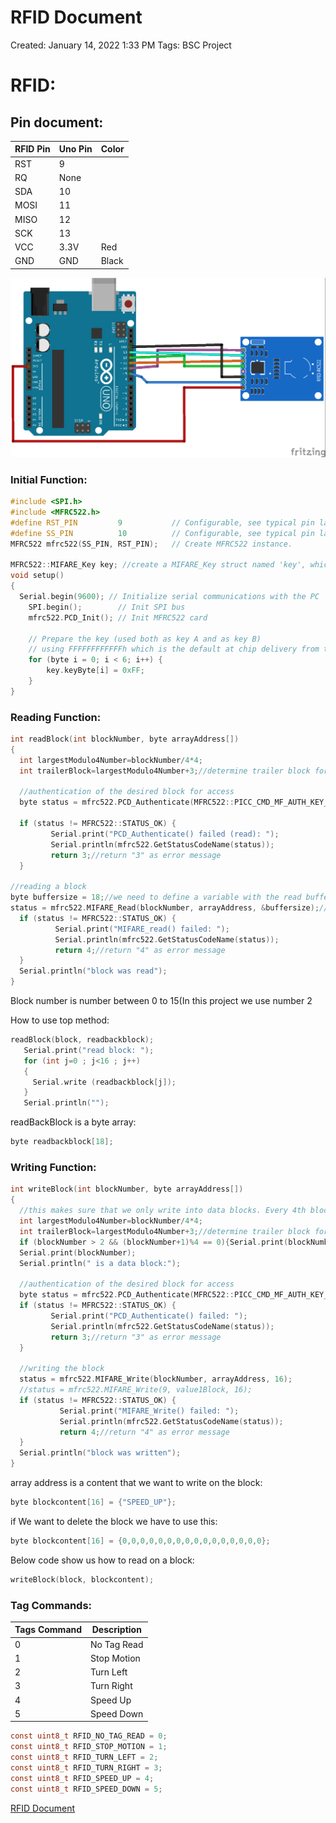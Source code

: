 # RFID Document

Created: January 14, 2022 1:33 PM
Tags: BSC Project

# RFID:

## Pin document:

| RFID Pin | Uno Pin | Color |
| --- | --- | --- |
| RST | 9 |  |
| RQ | None |  |
| SDA | 10 |  |
| MOSI | 11 |  |
| MISO | 12 |  |
| SCK | 13 |   |
| VCC | 3.3V | Red |
| GND | GND | Black |

![RFID_Diagram.png](RFID%20Document%2063df1a68774b4e4f95ee52654ae65d3a/RFID_Diagram.png)

### Initial Function:

```c
#include <SPI.h>
#include <MFRC522.h>
#define RST_PIN         9           // Configurable, see typical pin layout above
#define SS_PIN          10          // Configurable, see typical pin layout above
MFRC522 mfrc522(SS_PIN, RST_PIN);   // Create MFRC522 instance.

MFRC522::MIFARE_Key key; //create a MIFARE_Key struct named 'key', which will hold the card information
void setup() 
{
  Serial.begin(9600); // Initialize serial communications with the PC
    SPI.begin();        // Init SPI bus
    mfrc522.PCD_Init(); // Init MFRC522 card

    // Prepare the key (used both as key A and as key B)
    // using FFFFFFFFFFFFh which is the default at chip delivery from the factory
    for (byte i = 0; i < 6; i++) {
        key.keyByte[i] = 0xFF;
    }
}
```

### Reading Function:

```c
int readBlock(int blockNumber, byte arrayAddress[]) 
{
  int largestModulo4Number=blockNumber/4*4;
  int trailerBlock=largestModulo4Number+3;//determine trailer block for the sector
 
  //authentication of the desired block for access
  byte status = mfrc522.PCD_Authenticate(MFRC522::PICC_CMD_MF_AUTH_KEY_A, trailerBlock, &key, &(mfrc522.uid));
 
  if (status != MFRC522::STATUS_OK) {
         Serial.print("PCD_Authenticate() failed (read): ");
         Serial.println(mfrc522.GetStatusCodeName(status));
         return 3;//return "3" as error message
  }
 
//reading a block
byte buffersize = 18;//we need to define a variable with the read buffer size, since the MIFARE_Read method below needs a pointer to the variable that contains the size... 
status = mfrc522.MIFARE_Read(blockNumber, arrayAddress, &buffersize);//&buffersize is a pointer to the buffersize variable; MIFARE_Read requires a pointer instead of just a number
  if (status != MFRC522::STATUS_OK) {
          Serial.print("MIFARE_read() failed: ");
          Serial.println(mfrc522.GetStatusCodeName(status));
          return 4;//return "4" as error message
  }
  Serial.println("block was read");
}
```

Block number is number between 0 to 15(In this project we use number 2

How to use top method: 

```c
readBlock(block, readbackblock);
   Serial.print("read block: ");
   for (int j=0 ; j<16 ; j++)
   {
     Serial.write (readbackblock[j]);
   }
   Serial.println("");
```

readBackBlock is a byte array: 

```c
byte readbackblock[18];
```

### Writing Function:

```c
int writeBlock(int blockNumber, byte arrayAddress[]) 
{
  //this makes sure that we only write into data blocks. Every 4th block is a trailer block for the access/security info.
  int largestModulo4Number=blockNumber/4*4;
  int trailerBlock=largestModulo4Number+3;//determine trailer block for the sector
  if (blockNumber > 2 && (blockNumber+1)%4 == 0){Serial.print(blockNumber);Serial.println(" is a trailer block:");return 2;}
  Serial.print(blockNumber);
  Serial.println(" is a data block:");
   
  //authentication of the desired block for access
  byte status = mfrc522.PCD_Authenticate(MFRC522::PICC_CMD_MF_AUTH_KEY_A, trailerBlock, &key, &(mfrc522.uid));
  if (status != MFRC522::STATUS_OK) {
         Serial.print("PCD_Authenticate() failed: ");
         Serial.println(mfrc522.GetStatusCodeName(status));
         return 3;//return "3" as error message
  }
   
  //writing the block 
  status = mfrc522.MIFARE_Write(blockNumber, arrayAddress, 16);
  //status = mfrc522.MIFARE_Write(9, value1Block, 16);
  if (status != MFRC522::STATUS_OK) {
           Serial.print("MIFARE_Write() failed: ");
           Serial.println(mfrc522.GetStatusCodeName(status));
           return 4;//return "4" as error message
  }
  Serial.println("block was written");
}
```

array address is a content that we want to write on the block: 

```c
byte blockcontent[16] = {"SPEED_UP"};
```

if We want to delete the block we have to use this: 

```c
byte blockcontent[16] = {0,0,0,0,0,0,0,0,0,0,0,0,0,0,0,0};
```

Below code show us how to read on a block: 

```c
writeBlock(block, blockcontent);
```

### Tag Commands:

| Tags Command | Description |
| --- | --- |
| 0 | No Tag Read |
| 1 | Stop Motion |
| 2 | Turn Left |
| 3 | Turn Right |
| 4 | Speed Up |
| 5 | Speed Down |

```c
const uint8_t RFID_NO_TAG_READ = 0;
const uint8_t RFID_STOP_MOTION = 1;
const uint8_t RFID_TURN_LEFT = 2;
const uint8_t RFID_TURN_RIGHT = 3;
const uint8_t RFID_SPEED_UP = 4;
const uint8_t RFID_SPEED_DOWN = 5;
```

[RFID Document](https://www.notion.so/RFID-Document-fab9b30d4a18471596c5d0fb17458593)